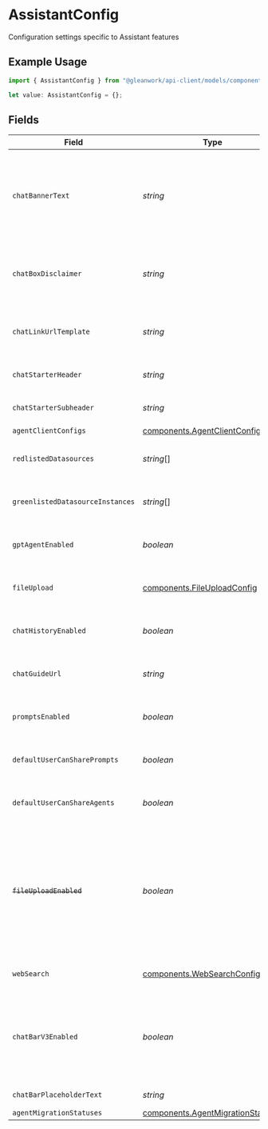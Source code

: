 # AssistantConfig

Configuration settings specific to Assistant features

## Example Usage

```typescript
import { AssistantConfig } from "@gleanwork/api-client/models/components";

let value: AssistantConfig = {};
```

## Fields

| Field                                                                                                                                                                               | Type                                                                                                                                                                                | Required                                                                                                                                                                            | Description                                                                                                                                                                         |
| ----------------------------------------------------------------------------------------------------------------------------------------------------------------------------------- | ----------------------------------------------------------------------------------------------------------------------------------------------------------------------------------- | ----------------------------------------------------------------------------------------------------------------------------------------------------------------------------------- | ----------------------------------------------------------------------------------------------------------------------------------------------------------------------------------- |
| `chatBannerText`                                                                                                                                                                    | *string*                                                                                                                                                                            | :heavy_minus_sign:                                                                                                                                                                  | Disclaimer message to be displayed as a banner on top of chat. This could be in markdown format with "\n" between each line.                                                        |
| `chatBoxDisclaimer`                                                                                                                                                                 | *string*                                                                                                                                                                            | :heavy_minus_sign:                                                                                                                                                                  | Disclaimer message to be displayed below the chat box. This could be in markdown format.                                                                                            |
| `chatLinkUrlTemplate`                                                                                                                                                               | *string*                                                                                                                                                                            | :heavy_minus_sign:                                                                                                                                                                  | The URL to use for outbound links to Glean Chat. Defaults to {webAppUrl}/chat.                                                                                                      |
| `chatStarterHeader`                                                                                                                                                                 | *string*                                                                                                                                                                            | :heavy_minus_sign:                                                                                                                                                                  | Label for the chat header during initial state.                                                                                                                                     |
| `chatStarterSubheader`                                                                                                                                                              | *string*                                                                                                                                                                            | :heavy_minus_sign:                                                                                                                                                                  | Label for the chat subheader during initial state.                                                                                                                                  |
| `agentClientConfigs`                                                                                                                                                                | [components.AgentClientConfig](../../models/components/agentclientconfig.md)[]                                                                                                      | :heavy_minus_sign:                                                                                                                                                                  | N/A                                                                                                                                                                                 |
| `redlistedDatasources`                                                                                                                                                              | *string*[]                                                                                                                                                                          | :heavy_minus_sign:                                                                                                                                                                  | A list of datasources that are disabled in Chat                                                                                                                                     |
| `greenlistedDatasourceInstances`                                                                                                                                                    | *string*[]                                                                                                                                                                          | :heavy_minus_sign:                                                                                                                                                                  | A list of datasources that are always visible in Chat                                                                                                                               |
| `gptAgentEnabled`                                                                                                                                                                   | *boolean*                                                                                                                                                                           | :heavy_minus_sign:                                                                                                                                                                  | Whether the GPT agent (general mode) for Chat is enabled                                                                                                                            |
| `fileUpload`                                                                                                                                                                        | [components.FileUploadConfig](../../models/components/fileuploadconfig.md)                                                                                                          | :heavy_minus_sign:                                                                                                                                                                  | Configuration settings for the chat file upload feature                                                                                                                             |
| `chatHistoryEnabled`                                                                                                                                                                | *boolean*                                                                                                                                                                           | :heavy_minus_sign:                                                                                                                                                                  | Whether the chat history for Chat is enabled for the deployment                                                                                                                     |
| `chatGuideUrl`                                                                                                                                                                      | *string*                                                                                                                                                                            | :heavy_minus_sign:                                                                                                                                                                  | Redirect URL for "Chat guide" in the default chat starter subheader                                                                                                                 |
| `promptsEnabled`                                                                                                                                                                    | *boolean*                                                                                                                                                                           | :heavy_minus_sign:                                                                                                                                                                  | Whether prompt templates feature are enabled for the deployment.                                                                                                                    |
| `defaultUserCanSharePrompts`                                                                                                                                                        | *boolean*                                                                                                                                                                           | :heavy_minus_sign:                                                                                                                                                                  | Whether a default user can share prompts to the prompt library.                                                                                                                     |
| `defaultUserCanShareAgents`                                                                                                                                                         | *boolean*                                                                                                                                                                           | :heavy_minus_sign:                                                                                                                                                                  | Whether a default user can share agents to the agent library.                                                                                                                       |
| ~~`fileUploadEnabled`~~                                                                                                                                                             | *boolean*                                                                                                                                                                           | :heavy_minus_sign:                                                                                                                                                                  | : warning: ** DEPRECATED **: This will be removed in a future release, please migrate away from it as soon as possible.<br/><br/>Whether file upload for Chat is enabled for the deployment |
| `webSearch`                                                                                                                                                                         | [components.WebSearchConfig](../../models/components/websearchconfig.md)                                                                                                            | :heavy_minus_sign:                                                                                                                                                                  | Configuration settings related to web search                                                                                                                                        |
| `chatBarV3Enabled`                                                                                                                                                                  | *boolean*                                                                                                                                                                           | :heavy_minus_sign:                                                                                                                                                                  | Whether admin has enabled Chat Bar V3 for the deployment. This shall eventually go away when we launch Chat Bar V3 to all customers.                                                |
| `chatBarPlaceholderText`                                                                                                                                                            | *string*                                                                                                                                                                            | :heavy_minus_sign:                                                                                                                                                                  | Placeholder text for the chat bar                                                                                                                                                   |
| `agentMigrationStatuses`                                                                                                                                                            | [components.AgentMigrationStatuses](../../models/components/agentmigrationstatuses.md)                                                                                              | :heavy_minus_sign:                                                                                                                                                                  | N/A                                                                                                                                                                                 |